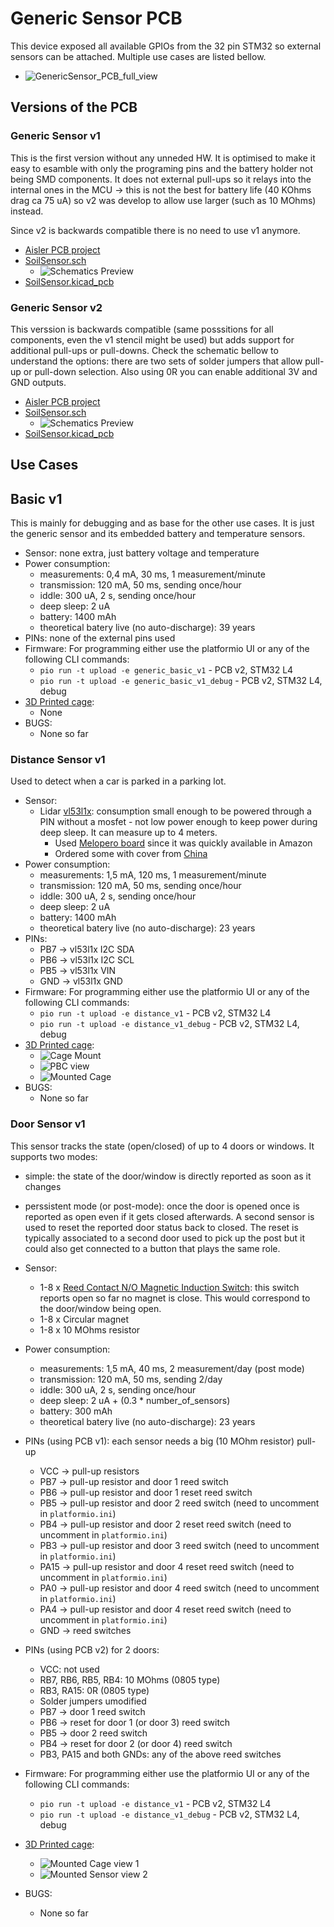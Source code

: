 # Generic Sensor PCB

This device exposed all available GPIOs from the 32 pin STM32 so external sensors can be attached. Multiple use cases are listed bellow.

- ![GenericSensor_PCB_full_view](pictures/GenericSensor_v1_1_PCB_full_view.jpg)

## Versions of the PCB

### Generic Sensor v1

This is the first version without any unneded HW. It is optimised to make it easy to esamble with only the programing pins and the battery holder not being SMD components. It does not external pull-ups so it relays into the internal ones in the MCU -> this is not the best for battery life (40 KOhms drag ca 75 uA) so v2 was develop to allow use larger (such as 10 MOhms) instead.

Since v2 is backwards compatible there is no need to use v1 anymore.

- [Aisler PCB project](https://aisler.net/p/YFVFQBHD)
- [SoilSensor.sch](KiCad/GenericSensor_v1.sch)
  - ![Schematics Preview](pictures/GenericSensor_v1_schematics.png)
- [SoilSensor.kicad_pcb](KiCad/GenericSensor_v1.kicad_pcb)

### Generic Sensor v2

This verssion is backwards compatible (same posssitions for all components, even the v1 stencil might be used) but adds support for additional pull-ups or pull-downs. Check the schematic bellow to understand the options: there are two sets of solder jumpers that allow pull-up or pull-down selection. Also using 0R you can enable additional 3V and GND outputs.

- [Aisler PCB project](https://aisler.net/p/LVXPWPMZ)
- [SoilSensor.sch](KiCad/GenericSensor_v2.sch)
  - ![Schematics Preview](pictures/GenericSensor_v2_schematics.png)
- [SoilSensor.kicad_pcb](KiCad/GenericSensor_v2.kicad_pcb)

## Use Cases

## Basic v1

This is mainly for debugging and as base for the other use cases. It is just the generic sensor and its embedded battery and temperature sensors.
- Sensor: none extra, just battery voltage and temperature
- Power consumption:
  - measurements: 0,4 mA, 30 ms, 1 measurement/minute
  - transmission: 120 mA, 50 ms, sending once/hour
  - iddle: 300 uA, 2 s, sending once/hour
  - deep sleep: 2 uA
  - battery: 1400 mAh
  - theoretical batery live (no auto-discharge): 39 years
- PINs: none of the external pins used
- Firmware:
  For programming either use the platformio UI or any of the following CLI commands:
  - `pio run -t upload -e generic_basic_v1` - PCB v2, STM32 L4
  - `pio run -t upload -e generic_basic_v1_debug` - PCB v2, STM32 L4, debug
- [3D Printed cage](cages):
  - None
- BUGS:
  - None so far

### Distance Sensor v1

Used to detect when a car is parked in a parking lot.

- Sensor:
  - Lidar [vl53l1x](https://www.st.com/en/imaging-and-photonics-solutions/vl53l1x.html): consumption small enough to be powered through a PIN without a mosfet - not low power enough to keep power during deep sleep. It can measure up to 4 meters.
    - Used [Melopero board](https://www.melopero.com/shop/sensori/prossimita/melopero-vl53l1x-time-of-flight-long-distance-ranging-sensor-breakout/) since it was quickly available in Amazon
    - Ordered some with cover from [China](https://www.ebay.de/itm/Laser-4M-50Hz-VL53L1X-I2C-Flight-Time-ToF-Ranging-Sensor-w-Optical-Cover)
- Power consumption:
  - measurements: 1,5 mA, 120 ms, 1 measurement/minute
  - transmission: 120 mA, 50 ms, sending once/hour
  - iddle: 300 uA, 2 s, sending once/hour
  - deep sleep: 2 uA
  - battery: 1400 mAh
  - theoretical batery live (no auto-discharge): 23 years
- PINs:
  - PB7 -> vl53l1x I2C SDA
  - PB6 -> vl53l1x I2C SCL
  - PB5 -> vl53l1x VIN
  - GND -> vl53l1x GND
- Firmware:
  For programming either use the platformio UI or any of the following CLI commands:
  - `pio run -t upload -e distance_v1` - PCB v2, STM32 L4
  - `pio run -t upload -e distance_v1_debug` - PCB v2, STM32 L4, debug
- [3D Printed cage](cages/distance):
  - ![Cage Mount](pictures/DistanceSensor_v1_mount.jpg)
  - ![PBC view](pictures/DistanceSensor_v1_overview.jpg)
  - ![Mounted Cage](pictures/Parking_Lot_Sensor.jpg)
- BUGS:
  - None so far
  
### Door Sensor v1

This sensor tracks the state (open/closed) of up to 4 doors or windows. It supports two modes:
- simple: the state of the door/window is directly reported as soon as it changes
- perssistent mode (or post-mode): once the door is opened once is reported as open even if it gets closed afterwards. A second sensor is used to reset the reported door status back to closed. The reset is typically associated to a second door used to pick up the post but it could also get connected to a button that plays the same role.

- Sensor:
  - 1-8 x [Reed Contact N/O Magnetic Induction Switch](https://www.amazon.de/gp/product/B07SZDGXLC): this switch reports open so far no magnet is close. This would correspond to the door/window being open.
  - 1-8 x Circular magnet
  - 1-8 x 10 MOhms resistor
- Power consumption:
  - measurements: 1,5 mA, 40 ms, 2 measurement/day (post mode)
  - transmission: 120 mA, 50 ms, sending 2/day
  - iddle: 300 uA, 2 s, sending once/hour
  - deep sleep: 2 uA + (0.3 * number_of_sensors)
  - battery: 300 mAh
  - theoretical batery live (no auto-discharge): 23 years
- PINs (using PCB v1): each sensor needs a big (10 MOhm resistor) pull-up
  - VCC  -> pull-up resistors
  - PB7  -> pull-up resistor and door 1 reed switch
  - PB6  -> pull-up resistor and door 1 reset reed switch
  - PB5  -> pull-up resistor and door 2 reed switch (need to uncomment in `platformio.ini`)
  - PB4  -> pull-up resistor and door 2 reset reed switch (need to uncomment in `platformio.ini`)
  - PB3  -> pull-up resistor and door 3 reed switch (need to uncomment in `platformio.ini`)
  - PA15 -> pull-up resistor and door 4 reset reed switch (need to uncomment in `platformio.ini`)
  - PA0  -> pull-up resistor and door 4 reed switch (need to uncomment in `platformio.ini`)
  - PA4  -> pull-up resistor and door 4 reset reed switch (need to uncomment in `platformio.ini`)
  - GND -> reed switches
- PINs (using PCB v2) for 2 doors:
  - VCC: not used
  - RB7, RB6, RB5, RB4: 10 MOhms (0805 type)
  - RB3, RA15: 0R (0805 type)
  - Solder jumpers umodified
  - PB7  -> door 1 reed switch
  - PB6  -> reset for door 1 (or door 3) reed switch
  - PB5  -> door 2 reed switch
  - PB4  -> reset for door 2 (or door 4) reed switch
  - PB3, PA15 and both GNDs: any of the above reed switches
- Firmware:
  For programming either use the platformio UI or any of the following CLI commands:
  - `pio run -t upload -e distance_v1` - PCB v2, STM32 L4
  - `pio run -t upload -e distance_v1_debug` - PCB v2, STM32 L4, debug
- [3D Printed cage](cages/door):
  - ![Mounted Cage view 1](pictures/post-mode_DoorSensor_v1_mount1.jpg)
  - ![Mounted Sensor view 2](pictures/post-mode_DoorSensor_v1_mount2.jpg)
- BUGS:
  - None so far
